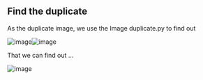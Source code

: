 ## Find the duplicate
As the duplicate image, we use the Image duplicate.py to find out

![image](https://github.com/CTHMIT/Kaggle/assets/107465888/1097c956-1a4f-4640-a081-ebe064aa0615)![image](https://github.com/CTHMIT/Kaggle/assets/107465888/7dce158d-12d1-4004-9a99-386323d13eb8)

That we can find out ...

![image](https://github.com/CTHMIT/Kaggle/assets/107465888/0bab45ef-83d8-4c48-8e21-86e05d99885d)
